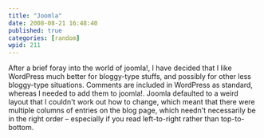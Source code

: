 ```yaml
---
title: "Joomla"
date: 2008-08-21 16:48:40
published: true
categories: [random]
wpid: 211
---
```


After a brief foray into the world of joomla!, I have decided that I like WordPress much better for bloggy-type stuffs, and possibly for other less bloggy-type situations. Comments are included in WordPress as standard, whereas I needed to add them to joomla!. Joomla defaulted to a weird layout that I couldn't work out how to change, which meant that there were multiple columns of entries on the blog page, which needn't necessarily be in the right order – especially if you read left-to-right rather than top-to-bottom.